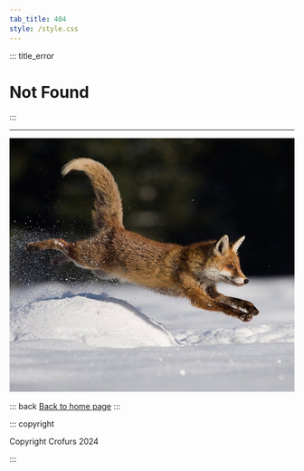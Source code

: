```yaml
---
tab_title: 404
style: /style.css 
---
```


::: title_error

# Not Found

:::

---

![But worry not! A fox comes to a rescue!](/images/fox1.jpg)


::: back
[Back to home page](/index.html)
:::

::: copyright

Copyright Crofurs 2024

:::